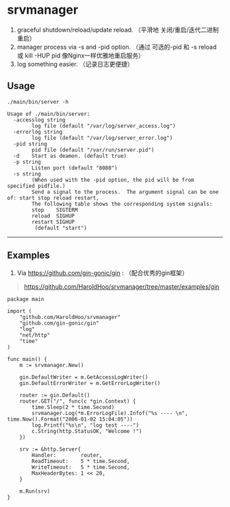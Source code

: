 # srvmanager
1. graceful shutdown/reload/update reload. （平滑地 关闭/重启/迭代二进制重启）
2. manager process via -s and -pid option. （通过 可选的-pid 和 -s reload 或 kill -HUP pid 像Nginx一样优雅地重启服务）
3. log something easier. （记录日志更便捷）

## Usage
```
./main/bin/server -h

Usage of ./main/bin/server:
  -accesslog string
    	log file (default "/var/log/server_access.log")
  -errorlog string
    	log file (default "/var/log/server_error.log")
  -pid string
    	pid file (default "/var/run/server.pid")
  -d	Start as deamon. (default true)
  -p string
    	Listen port (default "8080")
  -s string
    	(When used with the -pid option, the pid will be from specified pidfile.)
    	Send a signal to the process.  The argument signal can be one of: start stop reload restart,
    	The following table shows the corresponding system signals:
    	stop	SIGTERM
    	reload	SIGHUP
    	restart	SIGHUP
    	 (default "start")
```

---

## Examples
   1. Via https://github.com/gin-gonic/gin : （配合优秀的gin框架）
   > https://github.com/HaroldHoo/srvmanager/tree/master/examples/gin

```
package main

import (
	"github.com/HaroldHoo/srvmanager"
	"github.com/gin-gonic/gin"
	"log"
	"net/http"
	"time"
)

func main() {
	m := srvmanager.New()

	gin.DefaultWriter = m.GetAccessLogWriter()
	gin.DefaultErrorWriter = m.GetErrorLogWriter()

	router := gin.Default()
	router.GET("/", func(c *gin.Context) {
		time.Sleep(2 * time.Second)
		srvmanager.Log(*m.ErrorLogFile).Infof("%s ---- \n", time.Now().Format("2006-01-02 15:04:05"))
		log.Printf("%s\n", "log test ----")
		c.String(http.StatusOK, "Welcome !")
	})

	srv := &http.Server{
		Handler:        router,
		ReadTimeout:    5 * time.Second,
		WriteTimeout:   5 * time.Second,
		MaxHeaderBytes: 1 << 20,
	}

	m.Run(srv)
}
```
